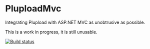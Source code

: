 # PluploadMvc

Integrating Plupload with ASP.NET MVC as unobtrusive as possible.

This is a work in progress, it is still unusable.

[![Build status](http://img.shields.io/appveyor/ci/mwijnands/pluploadmvc.svg?style=flat)](https://ci.appveyor.com/project/mwijnands/pluploadmvc)
